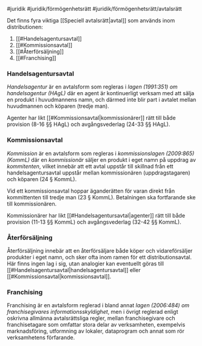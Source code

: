 #juridik #juridik/förmögenhetsrätt #juridik/förmögenhetsrätt/avtalsrätt 

Det finns fyra viktiga [[Speciell avtalsrätt|avtal]] som används inom distributionen:
1. [[#Handelsagentursavtal]]
2. [[#Kommissionsavtal]]
3. [[#Återförsäljning]]
4. [[#Franchising]]
### Handelsagentursavtal
*Handelsagentur* är en avtalsform som regleras i *lagen (1991:351) om handelsagentur (HAgL)* där en agent är kontinuerligt verksam med att sälja en produkt i huvudmannens namn, och därmed inte blir part i avtalet mellan huvudmannen och köparen (tredje man).

Agenter har likt [[#Kommissionsavtal|kommissionärer]] rätt till både provision (8-16 §§ HAgL) och avgångsvederlag (24-33 §§ HAgL).
### Kommissionsavtal
*Kommission* är en avtalsform som regleras i *kommissionslagen (2009:865) (KommL)* där en *kommissionär* säljer en produkt i eget namn på uppdrag av *kommitenten*, vilket innebär att ett avtal uppstår till skillnad från ett handelsagentursavtal uppstår mellan kommissionären (uppdragstagaren) och köparen (24 § KommL).

Vid ett kommissionsavtal hoppar äganderätten för varan direkt från kommittenten till tredje man (23 § KommL). Betalningen ska fortfarande ske till kommissionären.

Kommissionärer har likt [[#Handelsagentursavtal|agenter]] rätt till både provision (11-13 §§ KommL) och avgångsvederlag (32-42 §§ KommL).
### Återförsäljning
Återförsäljning innebär att en återförsäljare både köper och vidareförsäljer produkter i eget namn, och sker ofta inom ramen för ett distributionsavtal. Här finns ingen lag i sig, utan analogier kan eventuellt göras till [[#Handelsagentursavtal|handelsagentursavtal]] eller [[#Kommissionsavtal|kommissionsavtal]].
### Franchising
Franchising är en avtalsform reglerad i bland annat *lagen (2006:484) om franchisegivares informationsskyldighet*, men i övrigt reglerad enligt oskrivna allmänna avtalsrättsliga regler, mellan franchisegivare och franchisetagare som omfattar stora delar av verksamheten, exempelvis marknadsföring, utformning av lokaler, dataprogram och annat som rör verksamhetens förfarande.